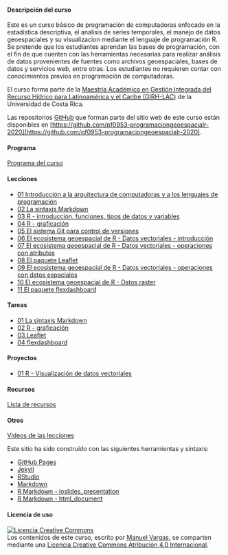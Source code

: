 #### Descripción del curso
Este es un curso básico de programación de computadoras enfocado en la estadistica descriptiva, el analisis de series temporales, el manejo de datos geoespaciales y su visualizacion mediante el lenguaje de programación R. Se pretende que los estudiantes aprendan las bases de programación, con el fin de que cuenten con las herramientas necesarias para realizar análisis de datos provenientes de fuentes como archivos geoespaciales, bases de datos y servicios web, entre otras. Los estudiantes no requieren contar con conocimientos previos en programación de computadoras.

El curso forma parte de la [Maestría Académica en Gestión Integrada del Recurso Hídrico para Latinoamérica y el Caribe (GIRH-LAC)](https://oacg.fcs.ucr.ac.cr/maestria/) de la Universidad de Costa Rica.

Las repositorios [GitHub](https://github.com/) que forman parte del sitio web de este curso están disponibles en [https://github.com/pf0953-programaciongeoespacialr-2020](https://github.com/pf0953-programaciongeoespacialr-2020).

#### Programa
[Programa del curso](https://github.com/pf0953-programaciongeoespacialr-2020/programa-curso/blob/master/PF-0953-Programaci%C3%B3n_geoespacial_R_Programa_curso-2020.pdf)

#### Lecciones
* [01 Introducción a la arquitectura de computadoras y a los lenguajes de programación](https://pf0953-programaciongeoespacialr-2020.github.io/leccion-01-introduccion/)
* [02 La sintaxis Markdown](https://pf0953-programaciongeoespacialr-2020.github.io/leccion-02-markdown/)
* [03 R - introducción, funciones, tipos de datos y variables](https://pf0953-programaciongeoespacialr-2020.github.io/leccion-03-r-introduccion-funciones-tipos-variables/)
* [04 R - graficación](https://pf0953-programaciongeoespacialr-2020.github.io/leccion-04-r-graficacion/)
* [05 El sistema Git para control de versiones](https://pf0953-programaciongeoespacialr-2020.github.io/leccion-05-git/)
* [06 El ecosistema geoespacial de R - Datos vectoriales - introducción](https://pf0953-programaciongeoespacialr-2020.github.io/leccion-06-r-datos-vectoriales-introduccion/)
* [07 El ecosistema geoespacial de R - Datos vectoriales - operaciones con atributos](https://pf0953-programaciongeoespacialr-2020.github.io/leccion-07-r-datos-vectoriales-atributos/)
* [08 El paquete Leaflet](https://pf0953-programaciongeoespacialr-2020.github.io/leccion-08-r-leaflet/)
* [09 El ecosistema geoespacial de R - Datos vectoriales - operaciones con datos espaciales](https://pf0953-programaciongeoespacialr-2020.github.io/leccion-09-r-datos-vectoriales-operaciones-espaciales/)
* [10 El ecosistema geoespacial de R - Datos raster](https://pf0953-programaciongeoespacialr-2020.github.io/leccion-10-r-datos-raster/)
* [11 El paquete flexdashboard](https://pf0953-programaciongeoespacialr-2020.github.io/leccion-11-r-flexdashboard/)
    
#### Tareas
* [01 La sintaxis Markdown](https://pf0953-programaciongeoespacialr-2020.github.io/tarea-01-markdown/)
* [02 R - graficación](https://pf0953-programaciongeoespacialr-2020.github.io/tarea-02-r-graficacion/)
* [03 Leaflet](https://pf0953-programaciongeoespacialr-2020.github.io/tarea-03-leaflet/)
* [04 flexdashboard](https://pf0953-programaciongeoespacialr-2020.github.io/tarea-04-flexdashboard/)

#### Proyectos
* [01 R - Visualización de datos vectoriales](https://pf0953-programaciongeoespacialr-2020.github.io/proyecto-01-r-datos-vectoriales-visualizacion/)

#### Recursos
[Lista de recursos](https://pf0953-programaciongeoespacialr-2020.github.io/recursos/)

#### Otros
[Videos de las lecciones](https://www.youtube.com/playlist?list=PL1gEgLSwAJeIQbvxYgjG5_6Q21f6UOw5M)

Este sitio ha sido construído con las siguientes herramientas y sintaxis:

- [GitHub Pages](https://pages.github.com/)
- [Jekyll](https://jekyllrb.com/)
- [RStudio](https://rstudio.com/)
- [Markdown](https://daringfireball.net/projects/markdown/)
- [R Markdown - ioslides_presentation](https://bookdown.org/yihui/rmarkdown/ioslides-presentation.html)
- [R Markdown - html_document](https://bookdown.org/yihui/rmarkdown/html-document.html)

#### Licencia de uso
<a rel="license" href="http://creativecommons.org/licenses/by/4.0/"><img alt="Licencia Creative Commons" style="border-width:0" src="https://i.creativecommons.org/l/by/4.0/88x31.png" /></a><br /><span xmlns:dct="http://purl.org/dc/terms/" property="dct:title">Los contenidos de este curso</span>, escrito por <a xmlns:cc="http://creativecommons.org/ns#" href="https://github.com/mfvargas" property="cc:attributionName" rel="cc:attributionURL">Manuel Vargas</a>, se comparten mediante una <a rel="license" href="http://creativecommons.org/licenses/by/4.0/">Licencia Creative Commons Atribución 4.0 Internacional</a>.

